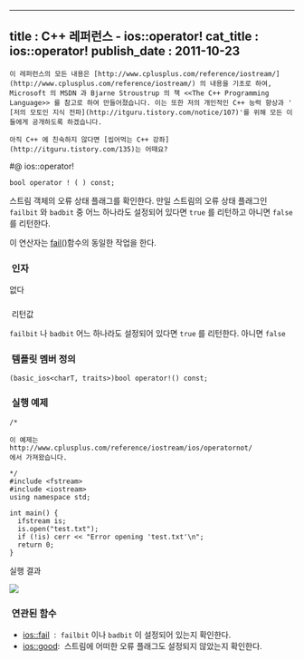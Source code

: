 ----------------
title : C++ 레퍼런스 - ios::operator!
cat_title :  ios::operator!
publish_date : 2011-10-23
--------------



```warning
이 레퍼런스의 모든 내용은 [http://www.cplusplus.com/reference/iostream/](http://www.cplusplus.com/reference/iostream/) 의 내용을 기초로 하여, Microsoft 의 MSDN 과 Bjarne Stroustrup 의 책 <<The C++ Programming Language>> 를 참고로 하여 만들어졌습니다. 이는 또한 저의 개인적인 C++ 능력 향상과 ' [저의 모토인 지식 전파](http://itguru.tistory.com/notice/107)'를 위해 모든 이들에게 공개하도록 하겠습니다.
```

```info
아직 C++ 에 친숙하지 않다면 [씹어먹는 C++ 강좌](http://itguru.tistory.com/135)는 어때요?
```

#@ ios::operator!

```info
bool operator ! ( ) const;
```


스트림 객체의 오류 상태 플래그를 확인한다.
만일 스트림의 오류 상태 플래그인 `failbit` 와 `badbit` 중 어느 하나라도 설정되어 있다면 `true` 를 리턴하고 아니면 `false` 를 리턴한다.

이 연산자는 [fail()](http://itguru.tistory.com/165)함수의 동일한 작업을 한다.



###  인자


없다



### 
 리턴값




`failbit` 나 `badbit` 어느 하나라도 설정되어 있다면 `true` 를 리턴한다.
아니면 `false`



###  템플릿 멤버 정의




```cpp-formatted
(basic_ios<charT, traits>)bool operator!() const;
```




###  실행 예제



```cpp-formatted
/*

이 예제는
http://www.cplusplus.com/reference/iostream/ios/operatornot/
에서 가져왔습니다.

*/
#include <fstream>
#include <iostream>
using namespace std;

int main() {
  ifstream is;
  is.open("test.txt");
  if (!is) cerr << "Error opening 'test.txt'\n";
  return 0;
}
```


실행 결과


![](http://img1.daumcdn.net/thumb/R1920x0/?fname=http%3A%2F%2Fcfile23.uf.tistory.com%2Fimage%2F1265704E4EA3679D21067B)

###  연관된 함수

*  [ios::fail](http://itguru.tistory.com/165)  :  `failbit` 이나 `badbit` 이 설정되어 있는지 확인한다.
*  [ios::good](http://itguru.tistory.com/164):  스트림에 어떠한 오류 플래그도 설정되지 않았는지 확인한다.